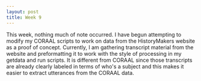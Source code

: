 ```yaml
---
layout: post
title: Week 9
---
```


This week, nothing much of note occurred. I have begun attempting to modify my CORAAL scripts to work on data from the HistoryMakers website as a proof of concept.
Currently, I am gathering transcript material from the website and preformatting it to work with the style of processing in my getdata and run scripts. It is different 
from CORAAL since those transcripts are already clearly labeled in terms of who's a subject and this makes it easier to extract utterances from the CORAAL data.
